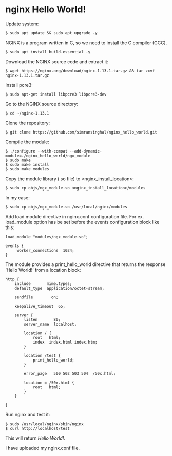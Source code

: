 # nginx Hello World!

Update system:

	$ sudo apt update && sudo apt upgrade -y

NGINX is a program written in C, so we need to install the C compiler (GCC).

	$ sudo apt install build-essential -y

Download the NGINX source code and extract it:

	$ wget https://nginx.org/download/nginx-1.13.1.tar.gz && tar zxvf nginx-1.13.1.tar.gz

Install pcre3:

	$ sudo apt-get install libpcre3 libpcre3-dev

Go to the NGINX source directory:

	$ cd ~/nginx-1.13.1

Clone the repository:

	$ git clone https://github.com/simransinghal/nginx_hello_world.git

Compile the module:

	$ ./configure --with-compat --add-dynamic-module=./nginx_hello_world/ngx_module
	$ sudo make
	$ sudo make install
	$ sudo make modules

Copy the module library (.so file) to <nginx_install_location>:

	$ sudo cp objs/ngx_module.so <nginx_install_location>/modules

In my case:

	$ sudo cp objs/ngx_module.so /usr/local/nginx/modules

Add load module directive in nginx.conf configuration file. For ex. load_module option has be set before the events configuration block like this:

	load_module "modules/ngx_module.so";

	events {
		 worker_connections  1024;
	}


The module provides a print_hello_world directive that returns the response ‘Hello World!’ from a location block:

	http {
		include       mime.types;
		default_type  application/octet-stream;

		sendfile        on;

		keepalive_timeout  65;

		server {
			listen       80;
			server_name  localhost;

			location / {
				root   html;
				index  index.html index.htm;
			}

			location /test {
				print_hello_world;
			}

			error_page   500 502 503 504  /50x.html;

			location = /50x.html {
				root   html;
			}
		}

	}

Run nginx and test it:
	
	$ sudo /usr/local/nginx/sbin/nginx
	$ curl http://localhost/test

This will return *Hello World!*.

I have uploaded my nginx.conf file.
